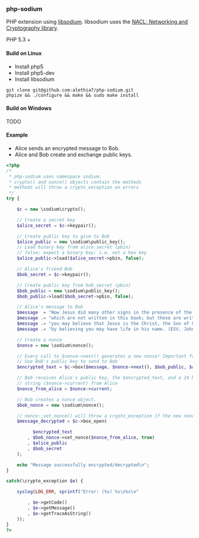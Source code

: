 ### php-sodium

PHP extension using [libsodium](https://github.com/jedisct1/libsodium.git). libsodium uses the [NACL: Networking and Cryptography library](http://nacl.cr.yp.to/).

PHP 5.3 +

#### Build on Linux

+ Install php5
+ Install php5-dev
+ Install libsodium

```
git clone git@github.com:alethia7/php-sodium.git
phpize && ./configure && make && sudo make install
```

#### Build on Windows

TODO

#### Example

+ Alice sends an encrypted message to Bob. 
+ Alice and Bob create and exchange public keys.

```php
<?php
/*
 * php-sodium uses namespace sodium.
 * crypto() and nonce() objects contain the methods
 * methods will throw a crypto_exception on errors
 */
try {

	$c = new \sodium\crypto();

	// Create a secret key
	$alice_secret = $c->keypair();

	// Create public key to give to Bob
	$alice_public = new \sodium\public_key();
	// Load binary key from alice_secret (pbin)
	// false: expect a binary key; i.e. not a hex key 
	$alice_public->load($alice_secret->pbin, false);

	// Alice's friend Bob 
	$bob_secret = $c->keypair();

	// Create public key from bob_secret (pbin)
	$bob_public = new \sodium\public_key();
	$bob_public->load($bob_secret->pbin, false);

	// Alice's message to Bob
	$message  = "Now Jesus did many other signs in the presence of the disciples,";
	$message .= "which are not written in this book; but these are written so that";
	$message .= "you may believe that Jesus is the Christ, the Son of God, and that";
	$message .= "by believing you may have life in his name. (ESV, John 20:30:31)";

	// Create a nonce
	$nonce = new \sodium\nonce();

	// Every call to $nonce->next() generates a new nonce! Important for crypto_box
	// Use Bob's public key to send to Bob 
	$encrypted_text = $c->box($message, $nonce->next(), $bob_public, $alice_secret);

	// Bob receives Alice's public key, the $encrypted_text, and a 24 byte nonce 
	// string ($nonce->current) from Alice 
	$nonce_from_alice = $nonce->current;

	// Bob creates a nonce object.
	$bob_nonce = new \sodium\nonce();

	// nonce::set_nonce() will throw a crypto_exception if the new nonce < the last nonce.
	$message_decrypted = $c->box_open(

		  $encrypted_text
		, $bob_nonce->set_nonce($nonce_from_alice, true)
		, $alice_public
		, $bob_secret
	);

	echo "Message successfully encrypted/decrypted\n";
}

catch(\crypto_exception $e) {

	syslog(LOG_ERR, sprintf("Error: (%s) %s\n%s\n"

		, $e->getCode()
		, $e->getMessage()
		, $e->getTraceAsString()
	));
}
?>
```
